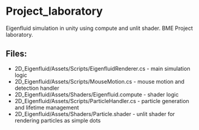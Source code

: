 # Project_laboratory
Eigenfluid simulation in unity using compute and unlit shader. BME Project laboratory. 

## Files:
* 2D_Eigenfluid/Assets/Scripts/EigenfluidRenderer.cs - main simulation logic
* 2D_Eigenfluid/Assets/Scripts/MouseMotion.cs - mouse motion and detection handler
* 2D_Eigenfluid/Assets/Shaders/Eigenfluid.compute - shader logic
* 2D_Eigenfluid/Assets/Scripts/ParticleHandler.cs - particle generation and lifetime management
* 2D_Eigenfluid/Assets/Shaders/Particle.shader - unlit shader for rendering particles as simple dots
